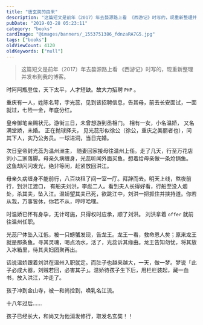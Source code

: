 ```yaml
---
title: "唐玄奘的由来"
description: "这篇短文是前年（2017）年去婺源路上看 《西游记》时写的，现重新整理并发布到我的 Blog。  时阿阿平登位，天下太平，人才短缺。故大力招聘 `PHP` 。  重庆有一人，姓陈名萼，字光蕊，见到该招聘信息"
pubDate: "2019-03-28 05:23:11"
category: "books"
cardImage: "@images/banners/_1553751386_fdnzaRA7G5.jpg"
tags: ["books"]
oldViewCount: 4120
oldKeywords: ["null"]
---
```


> 这篇短文是前年（2017）年去婺源路上看 《西游记》时写的，现重新整理并发布到我的博客。

时阿阿瓶登位，天下太平，人才短缺。故大力招聘 `PHP` 。

重庆有一人，姓陈名萼，字光蕊，见到该招聘信息，告其母，前去长安面试，一面就过，七险一金，年底分红。

皇帝御笔亲赐状元。游街三日，未曾想游到丞相门。 相有一女，小名温娇， 又名满堂娇，未婚。 正在抛球择夫， 见光蕊形似徐公（徐公，重庆之美丽者也），问其下人，实乃公务员。一球进洞，当日完婚。 

次日皇帝封光蕊为温州洲主， 随妻回家接母往温州上任。走了几天，行至万花店刘小二家落脚。母亲久病缠身，光蕊听闻外面买鱼。想着给母亲做一条炝锅鱼。 这鱼却闪闪发光，绝非等闲，赶紧放回洪江。

母亲久病缠身不能前行，八百块租了间一室一厅。拜辞而去。明天上线，熬夜前行，到洪江渡口， 有船夫刘洪，李彪二人。看到夫人长得好看，行船至没人烟处，杀其夫，坠入江。温娇望其夫已死，欲跳江中，刘洪一把抓住并挟持道。你若从我，万事皆休，你若不从，哼哼哈嘿。

时温娇已怀有身孕，无计可施，只得权时应承，顺了刘洪。 刘洪拿着 `offer` 就前往温州任职。

光蕊尸体坠入江低，被一只螃蟹发现，告龙王。龙王一看，救命恩人矣；原来龙王就是那条鱼。寻其灵魂，喝点汤水，活了，光蕊诉其缘由。龙王告知勿忧，将其放入冰箱里，待其夫妇团聚再出。

话说温娇跟着刘洪在温州入职就定。而肚子也越来越大，一天，做一梦。梦说「此子必成大器，刘贼若回，必害其子」。温娇待孩子生下后，用栏栏装起，藏一血书，放入洪江，冲走了。

孩子冲到金山寺，被一和尚捡到，唤乳名江流。

十八年过后……

孩子已经长大，和尚又为他消发修行，取发名玄奘！！
